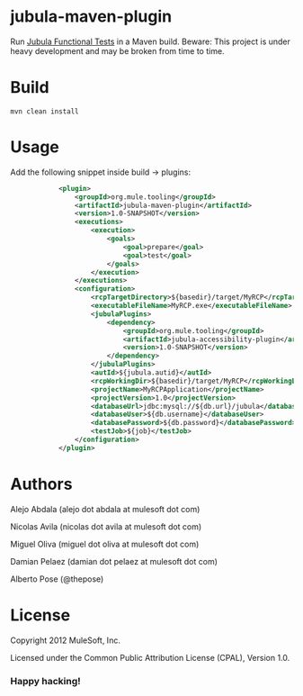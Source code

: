 # jubula-maven-plugin
Run [Jubula Functional Tests](http://www.eclipse.org/jubula/) in a Maven build. Beware: This project is under heavy development and may be broken from time to time.

# Build

    mvn clean install

# Usage

Add the following snippet inside build -> plugins:

```xml
    		<plugin>
				<groupId>org.mule.tooling</groupId>
				<artifactId>jubula-maven-plugin</artifactId>
				<version>1.0-SNAPSHOT</version>
				<executions>
					<execution>
						<goals>
							<goal>prepare</goal>
							<goal>test</goal>
						</goals>
					</execution>
				</executions>
				<configuration>
					<rcpTargetDirectory>${basedir}/target/MyRCP</rcpTargetDirectory>
                    <executableFileName>MyRCP.exe</executableFileName>
					<jubulaPlugins>
						<dependency>
							<groupId>org.mule.tooling</groupId>
							<artifactId>jubula-accessibility-plugin</artifactId>
							<version>1.0-SNAPSHOT</version>
						</dependency>
					</jubulaPlugins>
					<autId>${jubula.autid}</autId>
					<rcpWorkingDir>${basedir}/target/MyRCP</rcpWorkingDir>
					<projectName>MyRCPApplication</projectName>
					<projectVersion>1.0</projectVersion>
					<databaseUrl>jdbc:mysql://${db.url}/jubula</databaseUrl>
					<databaseUser>${db.username}</databaseUser>
					<databasePassword>${db.password}</databasePassword>
					<testJob>${job}</testJob>
				</configuration>
			</plugin>
```

# Authors
Alejo Abdala (alejo dot abdala at mulesoft dot com)

Nicolas Avila (nicolas dot avila at mulesoft dot com)

Miguel Oliva (miguel dot oliva at mulesoft dot com)

Damian Pelaez (damian dot pelaez at mulesoft dot com)

Alberto Pose (@thepose)

# License
Copyright 2012 MuleSoft, Inc.

Licensed under the Common Public Attribution License (CPAL), Version 1.0.
    
### Happy hacking!
